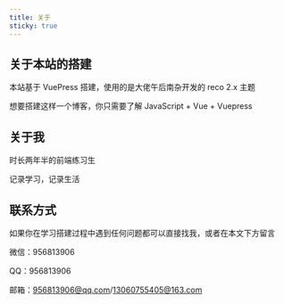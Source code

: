 ```yaml
---
title: 关于
sticky: true
---
```


## 关于本站的搭建

本站基于 VuePress 搭建，使用的是大佬午后南杂开发的 reco 2.x 主题

想要搭建这样一个博客，你只需要了解 JavaScript + Vue + Vuepress

## 关于我

时长两年半的前端练习生

记录学习，记录生活

## 联系方式

如果你在学习搭建过程中遇到任何问题都可以直接找我，或者在本文下方留言

微信：956813906

QQ：956813906

邮箱：956813906@qq.com/13060755405@163.com
